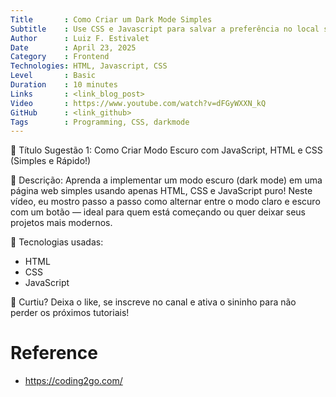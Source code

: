 ```yaml
---
Title       : Como Criar um Dark Mode Simples
Subtitle    : Use CSS e Javascript para salvar a preferência no local storage
Author      : Luiz F. Estivalet
Date        : April 23, 2025
Category    : Frontend
Technologies: HTML, Javascript, CSS
Level       : Basic
Duration    : 10 minutes
Links       : <link_blog_post>
Video       : https://www.youtube.com/watch?v=dFGyWXXN_kQ
GitHub      : <link_github>
Tags        : Programming, CSS, darkmode
---
```


🎯 Título Sugestão 1:
Como Criar Modo Escuro com JavaScript, HTML e CSS (Simples e Rápido!)

📝 Descrição:
Aprenda a implementar um modo escuro (dark mode) em uma página web simples usando apenas HTML, CSS e JavaScript puro!
Neste vídeo, eu mostro passo a passo como alternar entre o modo claro e escuro com um botão — ideal para quem está começando ou quer deixar seus projetos mais modernos.

🔧 Tecnologias usadas:

- HTML
- CSS
- JavaScript

🚀 Curtiu? Deixa o like, se inscreve no canal e ativa o sininho para não perder os próximos tutoriais!


# Reference

- https://coding2go.com/
